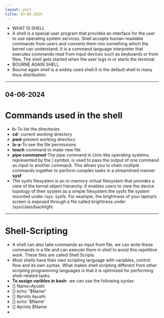 ```yaml
---
layout: post
title: 03-06-2024
---
```

- WHAT IS SHELL
- A shell is a special user program that provides an interface for the user to use operating system services. Shell accepts human-readable commands from users and converts them into something which the kernel can understand. It is a command language interpreter that executes commands read from input devices such as keyboards or from files. The shell gets started when the user logs in or starts the terminal.
- BOURNE AGAIN SHELL
- Bourne again shell is a widely used shell.It is the default shell in many linux distribution
---
**04-06-2024**
---
# Commands used in the shell
- **l**s-To list the directories
- **cd**- current working directory
- **pwd**-present working directory
- **ls-a**-To see the file permissions
- **touch**-command to make new file
- **pipe commannd**-The pipe command in Unix-like operating systems, represented by the | symbol, is used to pass the output of one command as input to another command. This allows you to chain multiple commands together to perform complex tasks in a streamlined manner
**sysf**
- The sysfs filesystem is an in-memory virtual filesystem that provides a view of the kernal object hierarchy. It enables users to view the device topology of their system as a simple filesystem.the sysfs file system mounted under /sys. sysfs. For example, the brightness of your laptop’s screen is exposed through a file called brightness under /sys/class/backlight
---
# **Shell-Scripting**
- A shell can also take commands as input from file, we can write these commands in a file and can execute them in shell to avoid this repetitive work. These files are called Shell Scripts
- Most shells have their own scripting language with variables, control flow and its own syntax. What makes shell scripting different from other scripting programming languages is that it is optimized for performing shell-related tasks.
- **To assign varibles in bash**- we can use the following syntax
- [] Name=Ayushi
- [] echo "$Name"
- [] #prints Ayushi
- [] echo '$Name'
- []  #prints $Name
- 
  




